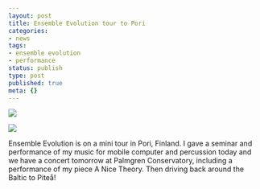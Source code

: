 ```yaml
---
layout: post
title: Ensemble Evolution tour to Pori
categories:
- news
tags:
- ensemble evolution
- performance
status: publish
type: post
published: true
meta: {}
---
```


![](/squarespace_images/static_500baf96c4aa540325612fa5_500bb0b2e4b042ea6e35b13f_500bb0b2e4b042ea6e35b335_1336763078813_1000w_)


![](/squarespace_images/static_500baf96c4aa540325612fa5_500bb0b2e4b042ea6e35b13f_500bb0b2e4b042ea6e35b336_1336763081006_1000w_)


Ensemble Evolution is on a mini tour in Pori, Finland. I gave a seminar and performance of my music for mobile computer and percussion today and we have a concert tomorrow at Palmgren Conservatory, including a performance of my piece 
A Nice Theory. Then driving back around the Baltic to Piteå!
